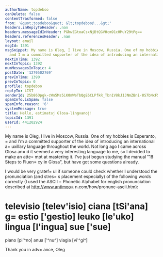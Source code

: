 ```yaml
---
authorName: topdeboo
canDelete: false
contentTrasformed: false
from: '&quot;topdeboo&quot; &lt;topdeboo@...&gt;'
headers.inReplyToHeader: .nan
headers.messageIdInHeader: PGhwZGtoaCsxNjBtQGVHcm91cHMuY29tPg==
headers.referencesHeader: .nan
layout: email
msgId: 1391
msgSnippet: My name is Oleg, I live in Moscow, Russia. One of my hobbies is Esperanto,
  and I m a committed supporter of the idea of introducing an international auxillary
nextInTime: 1392
nextInTopic: 1392
numMessagesInTopic: 4
postDate: '1270502769'
prevInTime: 1390
prevInTopic: 0
profile: topdeboo
replyTo: LIST
senderId: 25b86Opgk-cWn5Ms5iK0mWeTbQgE6CLPfkR_Tbn1V8kJIJNmZBni-US7bNxF5VUqarlzEMJnWjhrr22JAIiqxT1FsOGbwQ
spamInfo.isSpam: false
spamInfo.reason: '6'
systemMessage: true
title: Hello, estimataj Glosa-lingvanoj!
topicId: 1391
userId: 441202924
---
```


My name is Oleg, I live in Moscow, Russia. One of my hobbies is Esperanto, =
and I'm a committed supporter of the idea of introducing an international a=
uxillary language throughout the world. Not long ago I came across Glosa an=
d it seemed a very interesting language to me, so I decided to make an atte=
mpt at mastering it. I've just begun studying the manual "18 Steps to Fluen=
cy in Glosa", but have got some questions already. 

I would be very gratef=
ul if someone could check whether I understood the pronunciation (and stres=
s placement especially) of the following words correctly (I used the ASCII =
Phonetic Alphabet for english pronunciation described at http://www.antimoo=
n.com/how/pronunc-ascii.htm):

televisio [telev'isio]
ciana     [tSi'ana]
g=
estio    ['gestio]
leuko     [le'uko]
lingua    [l'ingua]
sue       ['sue]
=
piano     [pi'^no]
anua      ['^nu^]
viagia    [vi'^gi^]
 
Thank you in adv=
ance,
Oleg


